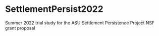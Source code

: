 # SettlementPersist2022
Summer 2022 trial study for the ASU Settlement Persistence Project NSF grant proposal
